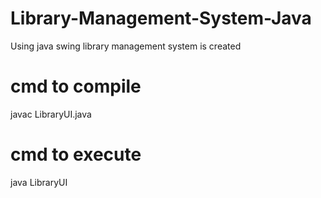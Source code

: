 # Library-Management-System-Java
Using java swing library management system is created 
# cmd to compile 
  javac LibraryUI.java
# cmd to execute
java LibraryUI
